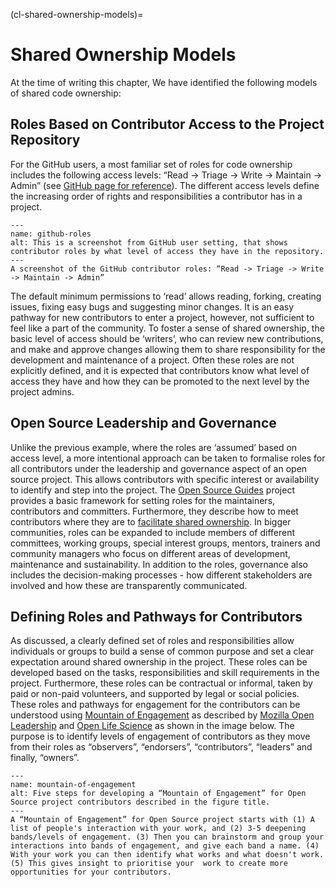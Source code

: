 (cl-shared-ownership-models)=
# Shared Ownership Models

At the time of writing this chapter, We have identified the following models of shared code ownership:

## Roles Based on Contributor Access to the Project Repository

For the GitHub users, a most familiar set of roles for code ownership includes the following access levels: “Read -> Triage -> Write -> Maintain -> Admin” (see [GitHub page for reference](https://docs.github.com/en/organizations/managing-access-to-your-organizations-repositories/managing-team-access-to-an-organization-repository)).
The different access levels define the increasing order of rights and responsibilities a contributor has in a project.

```{figure} ../../figures/github-roles.png
---
name: github-roles
alt: This is a screenshot from GitHub user setting, that shows contributor roles by what level of access they have in the repository.
---
A screenshot of the GitHub contributor roles: “Read -> Triage -> Write -> Maintain -> Admin”
```

The default minimum permissions to ‘read’ allows reading, forking, creating issues, fixing easy bugs and suggesting minor changes.
It is an easy pathway for new contributors to enter a project, however, not sufficient to feel like a part of the community.
To foster a sense of shared ownership, the basic level of access should be ‘writers’, who can review new contributions, and make and approve changes allowing them to share responsibility for the development and maintenance of a project.
Often these roles are not explicitly defined, and it is expected that contributors know what level of access they have and how they can be promoted to the next level by the project admins.

## Open Source Leadership and Governance

Unlike the previous example, where the roles are ‘assumed’ based on access level, a more intentional approach can be taken to formalise roles for all contributors under the leadership and governance aspect of an open source project.
This allows contributors with specific interest or availability to identify and step into the project.
The [Open Source Guides](https://opensource.guide/leadership-and-governance/) project provides a basic framework for setting roles for the maintainers, contributors and committers.
Furthermore, they describe how to meet contributors where they are to [facilitate shared ownership](https://opensource.guide/building-community/#share-ownership-of-your-project).
In bigger communities, roles can be expanded to include members of different committees, working groups, special interest groups, mentors, trainers and community managers who focus on different areas of development, maintenance and sustainability.
In addition to the roles, governance also includes the decision-making processes - how different stakeholders are involved and how these are transparently communicated.

## Defining Roles and Pathways for Contributors

As discussed, a clearly defined set of roles and responsibilities allow individuals or groups to build a sense of common purpose and set a clear expectation around shared ownership in the project.
These roles can be developed based on the tasks, responsibilities and skill requirements in the project.
Furthermore, these roles can be contractual or informal, taken by paid or non-paid volunteers, and supported by legal or social policies. These roles and pathways for engagement for the contributors can be understood using [Mountain of Engagement](https://docs.google.com/presentation/d/1ipIUc1t6ogOpyK9gU_PPgD-UvW0Gs73pMIAdCLOG72Y/present?token=AC4w5VhpTqbOWqPsxwOsnzqMG_DYvAqvGA%3A1596111012295&includes_info_params=1&eisi=CJfzpO_49OoCFYbTJAodKr0HAQ#slide=id.p) as described by [Mozilla Open Leadership](https://mozilla.github.io/open-leadership-training-series/articles/building-communities-of-contributors/) and [Open Life Science](https://openlifesci.org/) as shown in the image below.
The purpose is to identify levels of engagement of contributors as they move from their roles as “observers”, “endorsers”, “contributors”, “leaders” and finally, “owners”.

```{figure} ../../figures/mountain-of-engagement.png
---
name: mountain-of-engagement
alt: Five steps for developing a “Mountain of Engagement” for Open Source project contributors described in the figure title.
---
A “Mountain of Engagement” for Open Source project starts with (1) A list of people's interaction with your work, and (2) 3-5 deepening bands/levels of engagement. (3) Then you can brainstorm and group your interactions into bands of engagement, and give each band a name. (4) With your work you can then identify what works and what doesn't work. (5) This gives insight to prioritise your  work to create more opportunities for your contributors.
```
